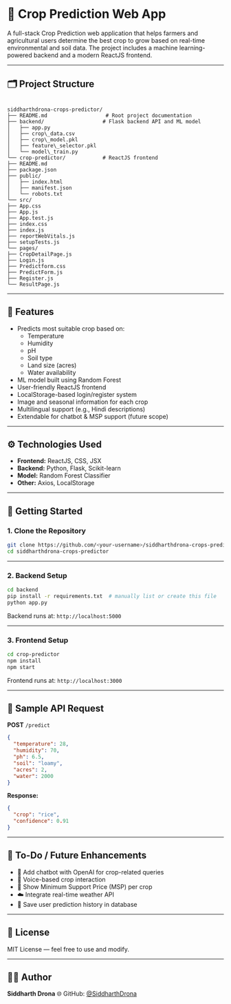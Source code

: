 # 🌱 Crop Prediction Web App

A full-stack Crop Prediction web application that helps farmers and agricultural users determine the best crop to grow based on real-time environmental and soil data. The project includes a machine learning-powered backend and a modern ReactJS frontend.

---

## 🗂 Project Structure

```

siddharthdrona-crops-predictor/
├── README.md                   # Root project documentation
├── backend/                   # Flask backend API and ML model
│   ├── app.py
│   ├── crop\_data.csv
│   ├── crop\_model.pkl
│   ├── feature\_selector.pkl
│   └── model\_train.py
└── crop-predictor/            # ReactJS frontend
├── README.md
├── package.json
├── public/
│   ├── index.html
│   ├── manifest.json
│   └── robots.txt
└── src/
├── App.css
├── App.js
├── App.test.js
├── index.css
├── index.js
├── reportWebVitals.js
├── setupTests.js
└── pages/
├── CropDetailPage.js
├── Login.js
├── Predictform.css
├── PredictForm.js
├── Register.js
└── ResultPage.js

````

---

## 🌾 Features

- Predicts most suitable crop based on:
  - Temperature
  - Humidity
  - pH
  - Soil type
  - Land size (acres)
  - Water availability
- ML model built using Random Forest
- User-friendly ReactJS frontend
- LocalStorage-based login/register system
- Image and seasonal information for each crop
- Multilingual support (e.g., Hindi descriptions)
- Extendable for chatbot & MSP support (future scope)

---

## ⚙️ Technologies Used

- **Frontend:** ReactJS, CSS, JSX
- **Backend:** Python, Flask, Scikit-learn
- **Model:** Random Forest Classifier
- **Other:** Axios, LocalStorage

---

## 🚀 Getting Started

### 1. Clone the Repository

```bash
git clone https://github.com/<your-username>/siddharthdrona-crops-predictor.git
cd siddharthdrona-crops-predictor
````

---

### 2. Backend Setup

```bash
cd backend
pip install -r requirements.txt  # manually list or create this file
python app.py
```

Backend runs at: `http://localhost:5000`

---

### 3. Frontend Setup

```bash
cd crop-predictor
npm install
npm start
```

Frontend runs at: `http://localhost:3000`

---

## 🧪 Sample API Request

**POST** `/predict`

```json
{
  "temperature": 28,
  "humidity": 70,
  "ph": 6.5,
  "soil": "loamy",
  "acres": 2,
  "water": 2000
}
```

**Response:**

```json
{
  "crop": "rice",
  "confidence": 0.91
}
```

---

## 📌 To-Do / Future Enhancements

* 🔁 Add chatbot with OpenAI for crop-related queries
* 💬 Voice-based crop interaction
* 💸 Show Minimum Support Price (MSP) per crop
* ☁️ Integrate real-time weather API
* 🧾 Save user prediction history in database

---

## 📜 License

MIT License — feel free to use and modify.

---

## 👨‍💻 Author

**Siddharth Drona**
🌐 GitHub: [@SiddharthDrona](https://github.com/Siddharthdrona)
